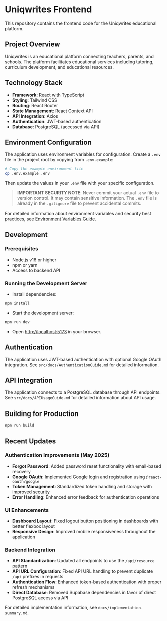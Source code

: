 # Uniqwrites Frontend

This repository contains the frontend code for the Uniqwrites educational platform.

## Project Overview

Uniqwrites is an educational platform connecting teachers, parents, and schools. The platform facilitates educational services including tutoring, curriculum development, and educational resources.

## Technology Stack

- **Framework**: React with TypeScript
- **Styling**: Tailwind CSS
- **Routing**: React Router
- **State Management**: React Context API
- **API Integration**: Axios
- **Authentication**: JWT-based authentication
- **Database**: PostgreSQL (accessed via API)

## Environment Configuration

The application uses environment variables for configuration. Create a `.env` file in the project root by copying from `.env.example`:

```bash
# Copy the example environment file
cp .env.example .env
```

Then update the values in your `.env` file with your specific configuration.

> **IMPORTANT SECURITY NOTE**: Never commit your actual `.env` file to version control. It may contain sensitive information. The `.env` file is already in the `.gitignore` file to prevent accidental commits.

For detailed information about environment variables and security best practices, see [Environment Variables Guide](./docs/environment-variables.md).

## Development

### Prerequisites

- Node.js v16 or higher
- npm or yarn
- Access to backend API

### Running the Development Server

- Install dependencies:

```bash
npm install
```

- Start the development server:

```bash
npm run dev
```

- Open [http://localhost:5173](http://localhost:5173) in your browser.

## Authentication

The application uses JWT-based authentication with optional Google OAuth integration. See `src/docs/AuthenticationGuide.md` for detailed information.

## API Integration

The application connects to a PostgreSQL database through API endpoints. See `src/docs/APIUsageGuide.md` for detailed information about API usage.

## Building for Production

```bash
npm run build
```

## Recent Updates

### Authentication Improvements (May 2025)

- **Forgot Password**: Added password reset functionality with email-based recovery
- **Google OAuth**: Implemented Google login and registration using `@react-oauth/google`
- **Token Management**: Standardized token handling and storage with improved security
- **Error Handling**: Enhanced error feedback for authentication operations

### UI Enhancements

- **Dashboard Layout**: Fixed logout button positioning in dashboards with better flexbox layout
- **Responsive Design**: Improved mobile responsiveness throughout the application

### Backend Integration

- **API Standardization**: Updated all endpoints to use the `/api/resource` pattern
- **API URL Configuration**: Fixed API URL handling to prevent duplicate `/api` prefixes in requests
- **Authentication Flow**: Enhanced token-based authentication with proper refresh mechanisms
- **Direct Database**: Removed Supabase dependencies in favor of direct PostgreSQL access via API

For detailed implementation information, see `docs/implementation-summary.md`.
